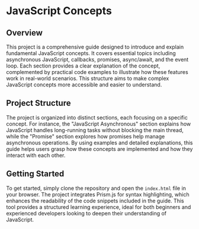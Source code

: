 # JavaScript Concepts

## Overview

This project is a comprehensive guide designed to introduce and explain fundamental JavaScript concepts. It covers essential topics including asynchronous JavaScript, callbacks, promises, async/await, and the event loop. Each section provides a clear explanation of the concept, complemented by practical code examples to illustrate how these features work in real-world scenarios. This structure aims to make complex JavaScript concepts more accessible and easier to understand.

## Project Structure

The project is organized into distinct sections, each focusing on a specific concept. For instance, the "JavaScript Asynchronous" section explains how JavaScript handles long-running tasks without blocking the main thread, while the "Promise" section explores how promises help manage asynchronous operations. By using examples and detailed explanations, this guide helps users grasp how these concepts are implemented and how they interact with each other.

## Getting Started

To get started, simply clone the repository and open the `index.html` file in your browser. The project integrates Prism.js for syntax highlighting, which enhances the readability of the code snippets included in the guide. This tool provides a structured learning experience, ideal for both beginners and experienced developers looking to deepen their understanding of JavaScript.

